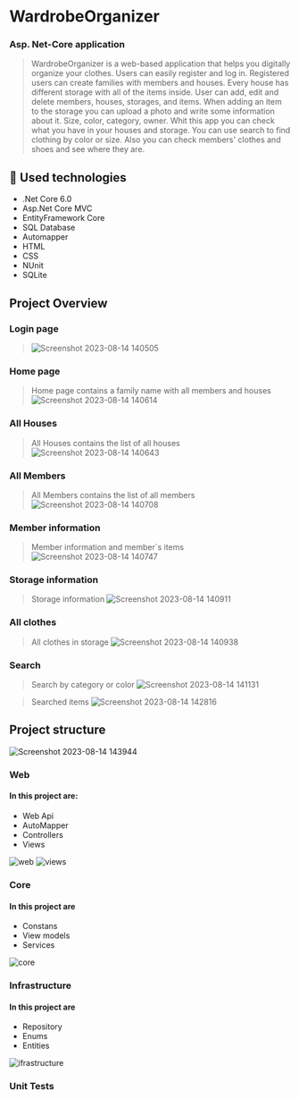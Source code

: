 # WardrobeOrganizer

### Asp. Net-Core application


> WardrobeOrganizer is a web-based application that helps you digitally organize your clothes.
> Users can easily register and log in.
> Registered users can create families with members and houses. Every house has different storage with all of the items inside.
> User can add, edit and delete members, houses, storages, and items.
> When adding an item to the storage you can upload a photo and write some information about it. Size, color, category, owner.
> Whit this app you can check what you have in your houses and storage.
> You can use search to find clothing by color or size.
> Also you can check members' clothes and shoes and see where they are.



## :hammer: Used technologies

* .Net Core 6.0
* Asp.Net Core MVC
* EntityFramework Core
* SQL Database
* Automapper
* HTML
* CSS
* NUnit
* SQLite


## Project Overview

### Login page
>![Screenshot 2023-08-14 140505](https://github.com/KarolinaBorisova/WardrobeOrganizer/assets/85222435/ec46654f-7f34-4063-ab2a-104526417494)

### Home page
> Home page contains a family name with all members and houses
![Screenshot 2023-08-14 140614](https://github.com/KarolinaBorisova/WardrobeOrganizer/assets/85222435/37bb4611-3668-4b5e-8bf8-bdb3ee44e458)

### All Houses
> All Houses contains the list of all houses
![Screenshot 2023-08-14 140643](https://github.com/KarolinaBorisova/WardrobeOrganizer/assets/85222435/bf99398a-4414-4685-814a-0c9ca22b916f)

### All Members
> All Members contains the list of all members
![Screenshot 2023-08-14 140708](https://github.com/KarolinaBorisova/WardrobeOrganizer/assets/85222435/a597c60d-5232-4069-b419-5683df4e1cce)

### Member information
>Member information and member`s items
![Screenshot 2023-08-14 140747](https://github.com/KarolinaBorisova/WardrobeOrganizer/assets/85222435/aacc9d74-1333-4ff0-8ede-8633879117ea)

### Storage information
>Storage information
![Screenshot 2023-08-14 140911](https://github.com/KarolinaBorisova/WardrobeOrganizer/assets/85222435/c4fedb8c-f433-441b-bfe7-2e4c68cdf97b)

### All clothes
>All clothes in storage
![Screenshot 2023-08-14 140938](https://github.com/KarolinaBorisova/WardrobeOrganizer/assets/85222435/9eacf17d-2e92-43f6-8a31-497a282f6b7a)

### Search
>Search by category or color 
![Screenshot 2023-08-14 141131](https://github.com/KarolinaBorisova/WardrobeOrganizer/assets/85222435/7aa1598c-f489-47c0-b925-c1f2b6ac0b7d)

>Searched items
![Screenshot 2023-08-14 142816](https://github.com/KarolinaBorisova/WardrobeOrganizer/assets/85222435/dafffe25-2fae-4714-8988-8dac2396de12)


## Project structure
![Screenshot 2023-08-14 143944](https://github.com/KarolinaBorisova/WardrobeOrganizer/assets/85222435/a769b14c-6c87-4a52-8970-615872d9c47d)



### Web
#### In this project are:
* Web Api
* AutoMapper
* Controllers
* Views
  
![web](https://github.com/KarolinaBorisova/WardrobeOrganizer/assets/85222435/eff06eef-fbd1-44e1-8813-557c0a590591)
![views](https://github.com/KarolinaBorisova/WardrobeOrganizer/assets/85222435/dc971b8a-8b79-4dd5-8b49-45f9849cbd83)


### Core
#### In this project are
* Constans
* View models
* Services
  
![core](https://github.com/KarolinaBorisova/WardrobeOrganizer/assets/85222435/ed0455fe-73e4-4f6b-84cb-365acafa655b)


### Infrastructure
#### In this project are
* Repository
* Enums
* Entities
  
![ifrastructure](https://github.com/KarolinaBorisova/WardrobeOrganizer/assets/85222435/bfea90bd-136a-4ddd-bf10-2f6cd5007248)

### Unit Tests





